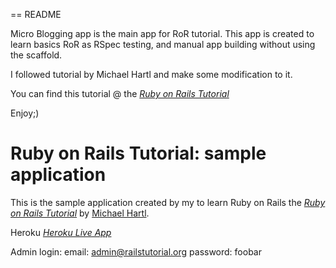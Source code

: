 == README

Micro Blogging app is the main app for RoR tutorial. 
This app is created to learn basics RoR as RSpec testing, and manual app building without using the scaffold.

I followed tutorial by Michael Hartl and make some modification to it. 

You can find this tutorial @ the [*Ruby on Rails Tutorial*](http://railstutorial.org/)

Enjoy;)

# Ruby on Rails Tutorial: sample application

This is the sample application created by my to learn Ruby on Rails
the [*Ruby on Rails Tutorial*](http://railstutorial.org/)
by [Michael Hartl](http://michaelhartl.com/).

Heroku [*Heroku Live App*](https://micro-blogging.herokuapp.com/)

Admin login:
email: admin@railstutorial.org
password: foobar